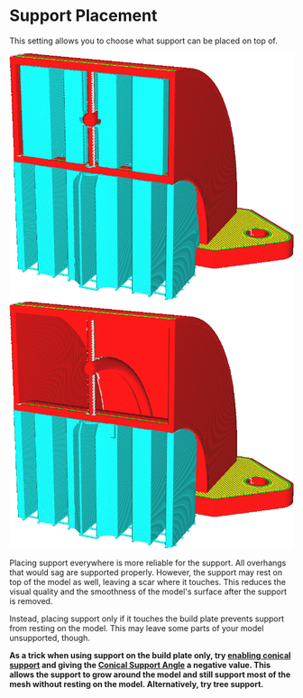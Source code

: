 Support Placement
====
This setting allows you to choose what support can be placed on top of.

<!--screenshot {
"image_path": "support_type_everywhere.png",
"models": [{"script": "duct.scad"}],
"camera_position": [56, 127, 60],
"settings": {
    "support_enable": true,
    "support_type": "everywhere"
},
"colours": 32
}-->
<!--screenshot {
"image_path": "support_type_touching_buildplate.png",
"models": [{"script": "duct.scad"}],
"camera_position": [56, 127, 60],
"settings": {
    "support_enable": true,
    "support_type": "buildplate"
},
"colours": 32
}-->
![Support is generated for all overhanging surfaces](images/support_type_everywhere.png)
![Support is only generated where it can rest on the build plate](images/support_type_touching_buildplate.png)

Placing support everywhere is more reliable for the support. All overhangs that would sag are supported properly. However, the support may rest on top of the model as well, leaving a scar where it touches. This reduces the visual quality and the smoothness of the model's surface after the support is removed.

Instead, placing support only if it touches the build plate prevents support from resting on the model. This may leave some parts of your model unsupported, though.

**As a trick when using support on the build plate only, try [enabling conical support](support_conical_enabled.md) and giving the [Conical Support Angle](support_conical_angle.md) a negative value. This allows the support to grow around the model and still support most of the mesh without resting on the model. Alternatively, try tree support.**